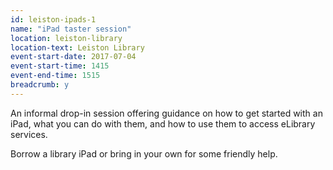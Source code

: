 ```yaml
---
id: leiston-ipads-1
name: "iPad taster session"
location: leiston-library
location-text: Leiston Library
event-start-date: 2017-07-04
event-start-time: 1415
event-end-time: 1515
breadcrumb: y
---
```


An informal drop-in session offering guidance on how to get started with an iPad, what you can do with them, and how to use them to access eLibrary services.

Borrow a library iPad or bring in your own for some friendly help.
